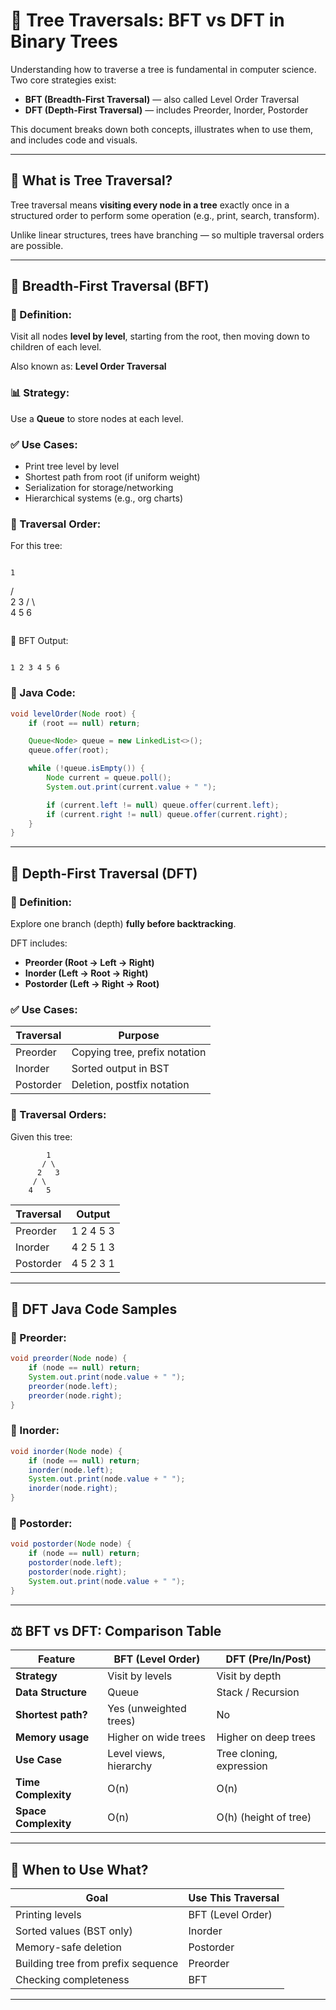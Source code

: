 
# 🌳 Tree Traversals: BFT vs DFT in Binary Trees

Understanding how to traverse a tree is fundamental in computer science. Two core strategies exist:

- **BFT (Breadth-First Traversal)** — also called Level Order Traversal  
- **DFT (Depth-First Traversal)** — includes Preorder, Inorder, Postorder

This document breaks down both concepts, illustrates when to use them, and includes code and visuals.

---

## 🧭 What is Tree Traversal?

Tree traversal means **visiting every node in a tree** exactly once in a structured order to perform some operation (e.g., print, search, transform).

Unlike linear structures, trees have branching — so multiple traversal orders are possible.

---

## 🔷 Breadth-First Traversal (BFT)

### 📌 Definition:
Visit all nodes **level by level**, starting from the root, then moving down to children of each level.

Also known as: **Level Order Traversal**

### 📊 Strategy:
Use a **Queue** to store nodes at each level.

### ✅ Use Cases:
- Print tree level by level
- Shortest path from root (if uniform weight)
- Serialization for storage/networking
- Hierarchical systems (e.g., org charts)

### 🧠 Traversal Order:

For this tree:
```

```
    1
   / \
  2   3
 / \   \
4   5   6
```

```

🔁 BFT Output:
```

1 2 3 4 5 6

````

### 🧪 Java Code:
```java
void levelOrder(Node root) {
    if (root == null) return;

    Queue<Node> queue = new LinkedList<>();
    queue.offer(root);

    while (!queue.isEmpty()) {
        Node current = queue.poll();
        System.out.print(current.value + " ");

        if (current.left != null) queue.offer(current.left);
        if (current.right != null) queue.offer(current.right);
    }
}
````

---

## 🔷 Depth-First Traversal (DFT)

### 📌 Definition:

Explore one branch (depth) **fully before backtracking**.

DFT includes:

* **Preorder (Root → Left → Right)**
* **Inorder (Left → Root → Right)**
* **Postorder (Left → Right → Root)**

### ✅ Use Cases:

| Traversal | Purpose                       |
| --------- | ----------------------------- |
| Preorder  | Copying tree, prefix notation |
| Inorder   | Sorted output in BST          |
| Postorder | Deletion, postfix notation    |

### 🧠 Traversal Orders:

Given this tree:

```
        1
       / \
      2   3
     / \
    4   5
```

| Traversal | Output    |
| --------- | --------- |
| Preorder  | 1 2 4 5 3 |
| Inorder   | 4 2 5 1 3 |
| Postorder | 4 5 2 3 1 |

---

## 🧪 DFT Java Code Samples

### 🔹 Preorder:

```java
void preorder(Node node) {
    if (node == null) return;
    System.out.print(node.value + " ");
    preorder(node.left);
    preorder(node.right);
}
```

### 🔹 Inorder:

```java
void inorder(Node node) {
    if (node == null) return;
    inorder(node.left);
    System.out.print(node.value + " ");
    inorder(node.right);
}
```

### 🔹 Postorder:

```java
void postorder(Node node) {
    if (node == null) return;
    postorder(node.left);
    postorder(node.right);
    System.out.print(node.value + " ");
}
```

---

## ⚖️ BFT vs DFT: Comparison Table

| Feature              | BFT (Level Order)      | DFT (Pre/In/Post)        |
| -------------------- | ---------------------- | ------------------------ |
| **Strategy**         | Visit by levels        | Visit by depth           |
| **Data Structure**   | Queue                  | Stack / Recursion        |
| **Shortest path?**   | Yes (unweighted trees) | No                       |
| **Memory usage**     | Higher on wide trees   | Higher on deep trees     |
| **Use Case**         | Level views, hierarchy | Tree cloning, expression |
| **Time Complexity**  | O(n)                   | O(n)                     |
| **Space Complexity** | O(n)                   | O(h) (height of tree)    |

---

## 🧮 When to Use What?

| Goal                               | Use This Traversal |
| ---------------------------------- | ------------------ |
| Printing levels                    | BFT (Level Order)  |
| Sorted values (BST only)           | Inorder            |
| Memory-safe deletion               | Postorder          |
| Building tree from prefix sequence | Preorder           |
| Checking completeness              | BFT                |

---
